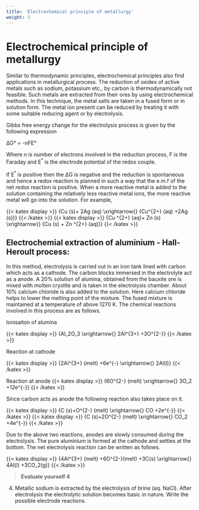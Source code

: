```yaml
---
title: 'Electrochemical principle of metallurgy'
weight: 5
---
```



# Electrochemical principle of metallurgy
 Similar to thermodynamic principles, electrochemical principles also find applications in metallurgical process. The reduction of oxides of active metals such as sodium, potassium etc., by carbon is thermodynamically not feasible. Such metals are extracted from their ores by using electrochemical methods. In this technique, the metal salts are taken in a fused form or in solution form. The metal ion present can be reduced by treating it with some suitable reducing agent or by electrolysis.

Gibbs free energy change for the electrolysis process is given by the following expression

ΔG° = -nFE°

Where n is number of electrons involved in the reduction process, F is the Faraday and E<sup>°</sup> is the electrode potential of the redox couple.

If E<sup>°</sup> is positive then the ΔG is negative and the reduction is spontaneous and hence a redox reaction is planned in such a way that the e.m.f of the net redox reaction is positive. When a more reactive metal is added to the solution containing the relatively less reactive metal ions, the more reactive metal will go into the solution. For example,

{{< katex display >}}
{Cu  (s)+ 2Ag  (aq) \xrightarrow{} {Cu^{2+} (aq) +2Ag (s)}} 
{{< /katex >}}
{{< katex display >}}
{Cu ^{2+} (aq)+ Zn  (s) \xrightarrow{} {Cu (s) + Zn ^{2+} (aq)}} 
{{< /katex >}}

## Electrochemial extraction of aluminium - Hall-Heroult process:


In this method, electrolysis is carried out in an iron tank lined with carbon which acts as a cathode. The carbon blocks immersed in the electrolyte act as a anode. A 20% solution of alumina, obtained from the bauxite ore is mixed with molten cryolite and is taken in the electrolysis chamber. About 10% calcium chloride is also added to the solution. Here calcium chloride helps to lower the melting point of the mixture. The fused mixture is maintained at a temperature of above 1270 K. The chemical reactions involved in this process are as follows.

   Ionisaiton of alumina  

{{< katex display >}}
{Al_2O_3 \xrightarrow{} 2Al^{3+} +3O^{2-}} 
{{< /katex >}}

  Reaction at cathode 

{{< katex display >}}
{2Al^{3+} (melt) +6e^{-} \xrightarrow{} 2Al(l)}
{{< /katex >}}

Reaction at anode 
   {{< katex display >}}
{6O^{2-} (melt) \xrightarrow{} 3O_2 +12e^{-}}
{{< /katex >}}

Since carbon acts as anode the following reaction also takes place on it.

{{< katex display >}}
{C (s)+O^{2-} (melt) \xrightarrow{} CO +2e^{-}}
{{< /katex >}}
{{< katex display >}}
{C (s)+2O^{2-} (melt) \xrightarrow{} CO_2 +4e^{-}}
{{< /katex >}}

Due to the above two reactions, anodes are slowly consumed during the electrolysis. The pure aluminium is formed at the cathode and settles at the bottom. The net electrolysis reaction can be written as follows.



{{< katex display >}}
{4Al^{3+} (melt) +6O^{2-}(melt) +3C(s) \xrightarrow{} 4Al(l) +3CO_2(g)}
{{< /katex >}}

>**Evaluate yourself 4**
4. Metallic sodium is extracted by the electrolysis of brine (aq. NaCl). After electrolysis the electrolytic solution becomes basic in nature. Write the possible electrode reactions.
